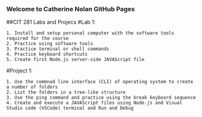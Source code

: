 ### Welcome to Catherine Nolan GitHub Pages

##CIT 281 Labs and Projecs
#Lab 1:

    1. Install and setup personal computer with the software tools required for the course
    2. Practice using software tools
    3. Practice terminal or shell commands
    4. Practice keyboard shortcuts
    5. Create first Node.js server-side JAVAScript file

#Project 1:

    1. Use the commnad line interface (CLI) of operating system to create a number of folders
    2. List the folders in a tree-like structure
    3. Use the ping command and practice using the break keyboard sequence
    4. Create and execute a JAVAScript files using Node.js and Visual Studio code (VSCode) terminal and Run and Debug
